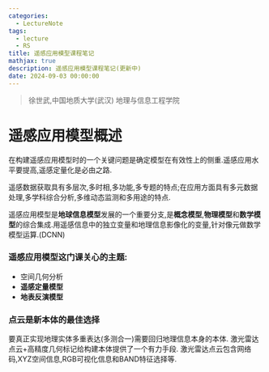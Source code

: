 ```yaml
---
categories:
  - LectureNote
tags:
  - lecture
  - RS
title: 遥感应用模型课程笔记
mathjax: true
description: 遥感应用模型课程笔记(更新中)
date: 2024-09-03 00:00:00
---
```


> 徐世武,中国地质大学(武汉) 地理与信息工程学院

# 遥感应用模型概述
在构建遥感应用模型时的一个关键问题是确定模型在有效性上的侧重.遥感应用水平要提高,遥感定量化是必由之路.

遥感数据获取具有多层次,多时相,多功能,多专题的特点;在应用方面具有多元数据处理,多学科综合分析,多维动态监测和多用途的特点.

遥感应用模型是**地球信息模型**发展的一个重要分支,是**概念模型**,**物理模型**和**数学模型**的综合集成.用遥感信息中的独立变量和地理信息影像化的变量,针对像元做数学模型运算.(DCNN)

### 遥感应用模型这门课关心的主题: 
- 空间几何分析
- **遥感定量模型**
- **地表反演模型**

### 点云是新本体的最佳选择
要真正实现地理实体多重表达(多测合一)需要回归地理信息本身的本体.
激光雷达点云+高精度几何标记给构建本体提供了一个有力手段.
激光雷达点云包含网络码,XYZ空间信息,RGB可视化信息和BAND特征选择等.